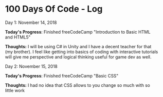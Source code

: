 # 100 Days Of Code - Log

Day 1: November 14, 2018

**Today's Progress**: Finished freeCodeCamp "Introduction to Basic HTML and HTML5"

**Thoughts:** I will be using C# in Unity and I have a decent teacher for that (my brother). I feel like getting into basics of coding with interactive tutorials will give me perspective and logical thinking useful for game dev as well.

Day 2: November 15, 2018

**Today's Progress**: Finished freeCodeCamp "Basic CSS"

**Thoughts:** I had no idea that CSS allows to you change so much with so little work


